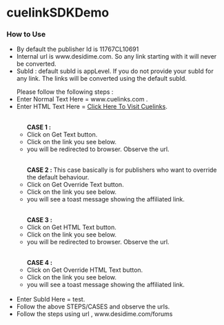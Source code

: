 # cuelinkSDKDemo

### How to Use 
<ul>
<li>By default the publisher Id is 11767CL10691</li>
<li>Internal url is www.desidime.com. So any link starting with it will never be converted.</li>
<li>SubId : default subId is appLevel. If you do not provide your subId for any link. The links will be converted using the default subId.</li>
</ul>
<ul>Please follow the following steps :
<li>Enter Normal Text Here = www.cuelinks.com .</li>
<li>Enter HTML Text Here = <a href=‘www.cuelinks.com’>Click Here To Visit Cuelinks</a>.</li>
<br/>
<ul><b>CASE 1 :</b>
  <li>Click on Get Text button.</li>
  <li>Click on the link you see below.</li>
  <li>you will be redirected to browser. Observe the url.</li></ul>
<br/>
<ul><b>CASE 2 : </b>This case basically is for publishers who want to override the default behaviour.
  <li>Click on Get Override Text button.</li>
  <li>Click on the link you see below.</li>
  <li>you will see a toast message showing the affiliated link.</li></ul>
<br/>
<ul><b>CASE 3 :</b>
  <li>Click on Get HTML Text button.</li>
  <li>Click on the link you see below.</li>
  <li>you will be redirected to browser. Observe the url.</li></ul>
<br/>
<ul><b>CASE 4 :</b>
  <li>Click on Get Override HTML Text button.</li>
  <li>Click on the link you see below.</li>
  <li>you will see a toast message showing the affiliated link.</li></ul>
<br/>
<li>Enter SubId Here = test.</li>
<li>Follow the above STEPS/CASES and observe the urls.</li>
<li>Follow the steps using  url , www.desidime.com/forums</li><ul>
